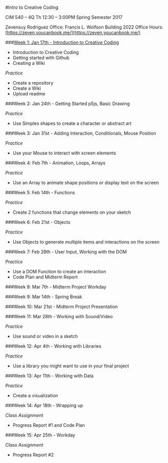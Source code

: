 #Intro to Creative Coding

CIM 540 – 4Q
Th 12:30 – 3:00PM
Spring Semester 2017

Zevensuy Rodriguez
Office: Francis L. Wolfson Building 2022
Office Hours: [https://zeven.youcanbook.me/](https://zeven.youcanbook.me/)


###[Week 1: Jan 17th - Introduction to Creative Coding](https://github.com/zevenrodriguez/CIM540-640/tree/master/week1)
* Introduction to Creative Coding
* Getting started with Github
* Creating a Wiki

_Practice_
* Create a repository
* Create a Wiki
* Upload readme

###Week 2: Jan 24th - Getting Started p5js, Basic Drawing

_Practice_
* Use Simples shapes to create a character or abstract art

###Week 3: Jan 31st - Adding Interaction, Conditionals, Mouse Position

_Practice_ 
* Use your Mouse to interact with screen elements

###Week 4: Feb 7th - Animation, Loops, Arrays

_Practice_
* Use an Array to animate shape positions or display text on the screen

###Week 5: Feb 14th - Functions

_Practice_
* Create 2 functions that change elements on your sketch

###Week 6: Feb 21st - Objects

_Practice_
* Use Objects to generate multiple items and interactions on the screen


###Week 7: Feb 28th - User Input, Working with the DOM

_Practice_
* Use a DOM Function to create an interaction
* Code Plan and Midterm Report

###Week 8: Mar 7th - Midterm Project Workday

###Week 9: Mar 14th - Spring Break

###Week 10: Mar 21st - Midterm Project Presentation

###Week 11: Mar 28th - Working with Sound/Video

_Practice_
* Use sound or video in a sketch

###Week 12: Apr 4th - Working with Libraries

_Practice_
* Use a library you might want to use in your final project

###Week 13: Apr 11th - Working with Data

_Practice_
* Create a visualization

###Week 14: Apr 18th - Wrapping up

_Class Assignment_
* Progress Report #1 and Code Plan

###Week 15: Apr 25th - Workday

_Class Assignment_
* Progress Report #2

